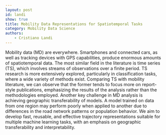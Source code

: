 ```yaml
---
layout: post
id: landi
show: true
title: Mobility Data Representations for Spatiotemporal Tasks
category: Mobility Data Science
authors: 
    - Cristiano Landi
---
```


Mobility data (MD) are everywhere. Smartphones and connected cars, as well as tracking devices with GPS capabilities, produce enormous amounts of spatiotemporal data.  The most similar field in the literature is time series (TS), which involves streams of observations over a finite period. TS research is more extensively explored, particularly in classification tasks, where a wide variety of methods exist. 
Comparing TS with mobility literature, we can observe that the former tends to focus more on report-style publications, emphasizing the results of the analysis rather than the methodologies employed.
Another key challenge in MD analysis is achieving geographic transferability of models. A model trained on data from one region may perform poorly when applied to another due to differences in the road network patterns or population behavior.
We aim to develop fast, reusable, and effective trajectory representations suitable for multiple machine learning tasks, with an emphasis on geographic transferability and interpretability.